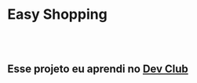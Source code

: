 <h1> Easy Shopping</h1>
<br>
<br>
<h2>Esse projeto eu aprendi no <a href="https://rodolfomori.com.br/devclub"> Dev Club</a></h2>
